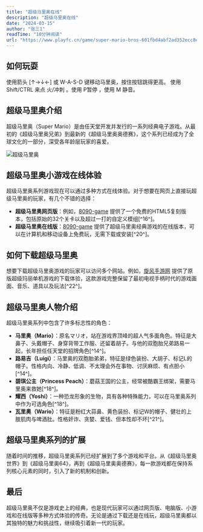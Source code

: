 ```yaml
---
title: "超级马里奥在线"
description: "超级马里奥在线"
date: "2024-03-15"
author: "张三1"
readTime: "10分钟阅读"
url: "https://www.playfc.cn/game/super-mario-bros-601fbd4abf2ad352ecc8ea10"
---
```


## 如何玩耍

使用箭头 [↑→↓←] 或 W-A-S-D 键移动马里奥，按住按钮跳得更高。
使用 Shift/CTRL 来点 火/冲刺 。使用 P暂停 ，使用 M 静音。

## 超级马里奥介绍

超级马里奥（Super Mario）是由任天堂开发并发行的一系列经典电子游戏。从最初的《超级马里奥兄弟》到最新的《超级马里奥奥德赛》，这个系列已经成为了全球文化的一部分，深受各年龄层玩家的喜爱。

![超级马里奥](https://eloutput.com/wp-content/uploads/2022/03/Super-Mario-Bros-1985.jpg.webp)

## 超级马里奥小游戏在线体验

超级马里奥系列游戏现在可以通过多种方式在线体验。对于想要在网页上直接玩超级马里奥的玩家，有几个不错的选择：

- **超级马里奥网页版**：例如，[8090-game](https://8090-game.online) 提供了一个免费的HTML5复刻版本，包括原始的32个关卡以及超过一打的自定义模组[^16^]。
- **超级马里奥在线版**：[8090-game](https://8090-game.online) 提供了超级马里奥经典游戏的在线版本，可以在计算机和移动设备上免费玩，无需下载或安装[^20^]。

## 如何下载超级马里奥

想要下载超级马里奥游戏的玩家可以访问多个网站。例如，[旋风手游网](http://www.xfdown.com/soft/123262.html) 提供了原版超级玛丽单机游戏的下载体验，这款游戏完整保留了最初电视手柄时代的游戏画面、音乐、道具以及玩法[^22^]。

## 超级马里奥人物介绍
超级马里奥系列中包含了许多标志性的角色：

- **马里奥（Mario）**：原名マリオ，站在游戏界顶峰的超人气多面角色。特征是大鼻子、头戴帽子、身穿背带工作服、还留着胡子。与他的双胞胎兄弟路易一起，长年担任任天堂的招牌角色[^14^]。
- **路易吉（Luigi）**：马里奥的双胞胎弟弟，特征是绿色装扮、大胡子、标记L的帽子。性格内向、冷静、低调、不太理会外在事物、讨厌麻烦、有点胆小[^14^]。
- **碧琪公主（Princess Peach）**：蘑菇王国的公主，经常被酷霸王绑架，需要马里奥来救她[^18^]。
- **耀西（Yoshi）**：一种恐龙形象的生物，具有各种特殊能力，可以在马里奥系列中作为可选角色[^18^]。
- **瓦里奥（Wario）**：特征是粉红大蒜鼻、黄色装扮、标记W的帽子、健壮的上肢肌肉与啤酒肚。性格奸诈、贪婪、爱钱、但本性却不坏[^21^]。

## 超级马里奥系列的扩展

随着时间的推移，超级马里奥系列已经扩展到了多个游戏和平台。从《超级马里奥世界》到《超级马里奥64》，再到《超级马里奥奥德赛》，每一款游戏都在保持系列核心元素的同时，引入了新的机制和创新。

## 最后
超级马里奥不仅是游戏史上的经典，也是现代玩家可以通过网页版、电脑版、小游戏和在线版等多种方式体验的传奇。无论是通过下载还是在线玩，超级马里奥都以其独特的魅力和挑战性，继续吸引着新一代的玩家。